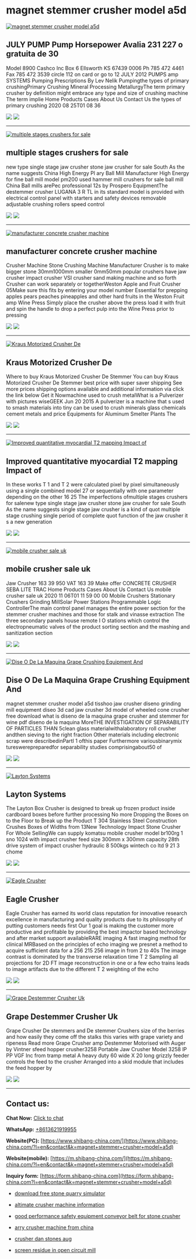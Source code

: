 # magnet stemmer crusher model a5d

<a href="https://swt.shibang-china.com/?l=en&img&k=magnet+stemmer+crusher+model+a5d" target="_blank">![magnet stemmer crusher model a5d](http://static.shibang-china.com/all-800x300/118.jpg)</a>

## JULY PUMP Pump Horsepower Avalia 231 227 o gratuita de 30
Model 8900 Cashco Inc Box 6 Ellsworth KS 67439 0006 Ph 785 472 4461 Fax 785 472 3539 circle 112 on card or go to 12 JULY 2012 PUMPS amp SYSTEMS Pumping Prescriptions By Lev Nelik Pumpingthe types of primary crushingPrimary Crushing Mineral Processing MetallurgyThe term primary crusher by definition might embrace any type and size of crushing machine The term implie Home Products Cases About Us Contact Us the types of primary crushing 2020 08 25T01 08 36


<a href="https://whatsapp.shibangsoft.com/WhatsApp.php" target="_blank" title="WhatsApp">![](http://static.shibang-china.com/icon/whatsapp.png)</a> <a href="https://swt.shibang-china.com/?l=en&icon&k=magnet+stemmer+crusher+model+a5d" target="_blank">![](http://static.shibang-china.com/icon/chat-en.png)</a>

---

<a href="https://swt.shibang-china.com/?l=en&img&k=magnet+stemmer+crusher+model+a5d" target="_blank">![multiple stages crushers for sale](http://static.shibang-china.com/all-800x300/878.jpg)</a>

## multiple stages crushers for sale
new type single stage jaw crusher stone jaw crusher for sale South As the name suggests China High Energy Pl ary Ball Mill Manufacturer High Energy for fine ball mill model pm200 used hammer mill crushers for sale ball mill China Ball mills arePec professional 12s by Prospero EquipmentThe destemmer crusher LUGANA 3 R TL in its standard model is provided with electrical control panel with starters and safety devices removable adjustable crushing rollers speed control


<a href="https://whatsapp.shibangsoft.com/WhatsApp.php" target="_blank" title="WhatsApp">![](http://static.shibang-china.com/icon/whatsapp.png)</a> <a href="https://swt.shibang-china.com/?l=en&icon&k=magnet+stemmer+crusher+model+a5d" target="_blank">![](http://static.shibang-china.com/icon/chat-en.png)</a>

---

<a href="https://swt.shibang-china.com/?l=en&img&k=magnet+stemmer+crusher+model+a5d" target="_blank">![manufacturer concrete crusher machine](http://static.shibang-china.com/all-800x300/302.jpg)</a>

## manufacturer concrete crusher machine
Crusher Machine Stone Crushing Machine Manufacturer Crusher is to make bigger stone 30mm1000mm smaller 0mm50mm popular crushers have jaw crusher impact crusher VSI crusher sand making machine and so forth Crusher can work separately or togetherWeston Apple and Fruit Crusher 05Make sure this fits by entering your model number Essential for prepping apples pears peaches pineapples and other hard fruits in the Weston Fruit amp Wine Press Simply place the crusher above the press load it with fruit and spin the handle to drop a perfect pulp into the Wine Press prior to pressing


<a href="https://whatsapp.shibangsoft.com/WhatsApp.php" target="_blank" title="WhatsApp">![](http://static.shibang-china.com/icon/whatsapp.png)</a> <a href="https://swt.shibang-china.com/?l=en&icon&k=magnet+stemmer+crusher+model+a5d" target="_blank">![](http://static.shibang-china.com/icon/chat-en.png)</a>

---

<a href="https://swt.shibang-china.com/?l=en&img&k=magnet+stemmer+crusher+model+a5d" target="_blank">![Kraus Motorized Crusher De](http://static.shibang-china.com/all-800x300/918.jpg)</a>

## Kraus Motorized Crusher De
Where to buy Kraus Motorized Crusher De Stemmer You can buy Kraus Motorized Crusher De Stemmer best price with super saver shipping See more prices shipping options available and additional information via click the link below Get it Nowmachine used to crush metalWhat is a Pulverizer with pictures wiseGEEK Jun 20 2015 A pulverizer is a machine that s used to smash materials into tiny can be used to crush minerals glass chemicals cement metals and price Equipments for Aluminum Smelter Plants The


<a href="https://whatsapp.shibangsoft.com/WhatsApp.php" target="_blank" title="WhatsApp">![](http://static.shibang-china.com/icon/whatsapp.png)</a> <a href="https://swt.shibang-china.com/?l=en&icon&k=magnet+stemmer+crusher+model+a5d" target="_blank">![](http://static.shibang-china.com/icon/chat-en.png)</a>

---

<a href="https://swt.shibang-china.com/?l=en&img&k=magnet+stemmer+crusher+model+a5d" target="_blank">![Improved quantitative myocardial T2 mapping Impact of](http://static.shibang-china.com/all-800x300/1360.jpg)</a>

## Improved quantitative myocardial T2 mapping Impact of
In these works T 1 and T 2 were calculated pixel by pixel simultaneously using a single combined model 27 or sequentially with one parameter depending on the other 16 25 The imperfections ofmultiple stages crushers for salenew type single stage jaw crusher stone jaw crusher for sale South As the name suggests single stage jaw crusher is a kind of quot multiple stage crushing single period of complete quot function of the jaw crusher it s a new generation


<a href="https://whatsapp.shibangsoft.com/WhatsApp.php" target="_blank" title="WhatsApp">![](http://static.shibang-china.com/icon/whatsapp.png)</a> <a href="https://swt.shibang-china.com/?l=en&icon&k=magnet+stemmer+crusher+model+a5d" target="_blank">![](http://static.shibang-china.com/icon/chat-en.png)</a>

---

<a href="https://swt.shibang-china.com/?l=en&img&k=magnet+stemmer+crusher+model+a5d" target="_blank">![mobile crusher sale uk](http://static.shibang-china.com/all-800x300/1035.jpg)</a>

## mobile crusher sale uk
Jaw Crusher 163 39 950 VAT 163 39 Make offer CONCRETE CRUSHER SEBA LITE TRAC Home Products Cases About Us Contact Us mobile crusher sale uk 2020 11 06T01 11 59 00 00 Mobile Crushers Stationary Crushers Grinding MillSolar Power Stations Programmable Logic ControllerThe main control panel manages the entire power section for the stemmer crusher machines and those for stalk and vinasse extraction The three secondary panels house remote I O stations which control the electropneumatic valves of the product sorting section and the mashing and sanitization section


<a href="https://whatsapp.shibangsoft.com/WhatsApp.php" target="_blank" title="WhatsApp">![](http://static.shibang-china.com/icon/whatsapp.png)</a> <a href="https://swt.shibang-china.com/?l=en&icon&k=magnet+stemmer+crusher+model+a5d" target="_blank">![](http://static.shibang-china.com/icon/chat-en.png)</a>

---

<a href="https://swt.shibang-china.com/?l=en&img&k=magnet+stemmer+crusher+model+a5d" target="_blank">![Dise O De La Maquina Grape Crushing Equipment And](http://static.shibang-china.com/all-800x300/909.jpg)</a>

## Dise O De La Maquina Grape Crushing Equipment And
magnet stemmer crusher model a5d tisshoo jaw crusher diseno grinding mill equipment diseo 3d cad jaw crusher 3d model of wheeled cone crusher free download what is diseno de la maquina grape crusher and stemmer for wine pdf diseno de la maquina MoreTHE INVESTIGATION OF SEPARABILITY OF PARTICLES THAN 5clean glass materialwithalaboratory roll crusher andthen sieving to the right fraction Other materials including electronic scrap were describedinPartI 1 ofthis paper Furthermore variousbinarymix tureswerepreparedfor separability studies comprisingabout50 of


<a href="https://whatsapp.shibangsoft.com/WhatsApp.php" target="_blank" title="WhatsApp">![](http://static.shibang-china.com/icon/whatsapp.png)</a> <a href="https://swt.shibang-china.com/?l=en&icon&k=magnet+stemmer+crusher+model+a5d" target="_blank">![](http://static.shibang-china.com/icon/chat-en.png)</a>

---

<a href="https://swt.shibang-china.com/?l=en&img&k=magnet+stemmer+crusher+model+a5d" target="_blank">![Layton Systems](http://static.shibang-china.com/all-800x300/850.jpg)</a>

## Layton Systems
The Layton Box Crusher is designed to break up frozen product inside cardboard boxes before further processing No more Dropping the Boxes on to the Floor to Break up the Product T 304 Stainless Steel Construction Crushes Boxes of Widths from 13New Technology Impact Stone Crusher For Whole SellingWe can supply komatsu mobile crusher model br100rg 1 sno 1024 with impact crusher feed size 300mm x 300mm capacity 28th drive system of impact crusher hydraulic 8 500kgs wintech co ltd 9 21 3 chome


<a href="https://whatsapp.shibangsoft.com/WhatsApp.php" target="_blank" title="WhatsApp">![](http://static.shibang-china.com/icon/whatsapp.png)</a> <a href="https://swt.shibang-china.com/?l=en&icon&k=magnet+stemmer+crusher+model+a5d" target="_blank">![](http://static.shibang-china.com/icon/chat-en.png)</a>

---

<a href="https://swt.shibang-china.com/?l=en&img&k=magnet+stemmer+crusher+model+a5d" target="_blank">![Eagle Crusher](http://static.shibang-china.com/all-800x300/1379.jpg)</a>

## Eagle Crusher
Eagle Crusher has earned its world class reputation for innovative research excellence in manufacturing and quality products due to its philosophy of putting customers needs first Our 1 goal is making the customer more productive and profitable by providing the best impactor based technology and after market support availableRARE imaging A fast imaging method for clinical MRBased on the principles of echo imaging we presnet a method to acquire sufficient data for a 256 215 256 image in from 2 to 40s The image contrast is dominated by the transverse relaxation time T 2 Sampling all projections for 2D FT image reconstruction in one or a few echo trains leads to image artifacts due to the different T 2 weighting of the echo


<a href="https://whatsapp.shibangsoft.com/WhatsApp.php" target="_blank" title="WhatsApp">![](http://static.shibang-china.com/icon/whatsapp.png)</a> <a href="https://swt.shibang-china.com/?l=en&icon&k=magnet+stemmer+crusher+model+a5d" target="_blank">![](http://static.shibang-china.com/icon/chat-en.png)</a>

---

<a href="https://swt.shibang-china.com/?l=en&img&k=magnet+stemmer+crusher+model+a5d" target="_blank">![Grape Destemmer Crusher Uk](http://static.shibang-china.com/all-800x300/982.jpg)</a>

## Grape Destemmer Crusher Uk
Grape Crusher De stemmers and De stemmer Crushers size of the berries and how easily they come off the stalks this varies with grape variety and ripeness Read more Grape Crusher amp Destemmer Motorised with Auger by Vintner sfeed hopper crusher3258 Portable Jaw Crusher Model 3258 lP PP VGF Inc from tramp metal A heavy duty 60 wide X 20 long grizzly feeder controls the feed to the crusher Arranged into a skid module that includes the feed hopper by


<a href="https://whatsapp.shibangsoft.com/WhatsApp.php" target="_blank" title="WhatsApp">![](http://static.shibang-china.com/icon/whatsapp.png)</a> <a href="https://swt.shibang-china.com/?l=en&icon&k=magnet+stemmer+crusher+model+a5d" target="_blank">![](http://static.shibang-china.com/icon/chat-en.png)</a>

---
## Contact us:

**Chat Now:** [Click to chat](https://swt.shibang-china.com?l=en&contact&k=magnet+stemmer+crusher+model+a5d)

**WhatsApp:**  [+8613621919955](https://whatsapp.shibangsoft.com/WhatsApp.php)

**Website(PC):** [https://www.shibang-china.com/](https://www.shibang-china.com/?l=en&contact&k=magnet+stemmer+crusher+model+a5d)

**Website(mobile):** [https://m.shibang-china.com/](https://m.shibang-china.com/?l=en&contact&k=magnet+stemmer+crusher+model+a5d)

**Inquiry form:** [https://form.shibang-china.com](https://form.shibang-china.com?l=en&contact&k=magnet+stemmer+crusher+model+a5d)

* [download free stone quarry simulator](../164/download%20free%20stone%20quarry%20simulator.md)

* [altimate crusher machine information](../169/altimate%20crusher%20machine%20information.md)

* [good performance safety equipment conveyor belt for stone crusher](../167/good%20performance%20safety%20equipment%20conveyor%20belt%20for%20stone%20crusher.md)

* [arry crusher machine from china](../169/arry%20crusher%20machine%20from%20china.md)

* [crusher dan stones aug](../166/crusher%20dan%20stones%20aug.md)

* [screen residue in open circuit mill](../163/screen%20residue%20in%20open%20circuit%20mill.md)